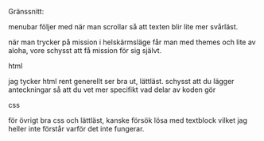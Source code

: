 Gränssnitt:

menubar följer med när man scrollar så att texten blir lite mer svårläst.

när man trycker på mission i helskärmsläge får man med themes och lite av aloha, vore schysst att få mission för sig självt.

html

jag tycker html rent generellt ser bra ut, lättläst.
schysst att du lägger anteckningar så att du vet mer specifikt vad delar av koden gör


css

för övrigt bra css och lättläst, kanske försök lösa med textblock vilket jag heller inte förstår varför det inte fungerar.
